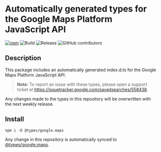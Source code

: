 # Automatically generated types for the Google Maps Platform JavaScript API

[![npm](https://img.shields.io/npm/v/@googlemaps/types)](https://www.npmjs.com/package/@googlemaps/types)
![Build](https://github.com/googlemaps/js-types/workflows/Build/badge.svg)
![Release](https://github.com/googlemaps/js-types/workflows/Release/badge.svg)
![GitHub contributors](https://img.shields.io/github/contributors/googlemaps/js-types?color=green)

## Description

This package includes an automatically generated index.d.ts for the Google Maps
Platform JavaScript API.

> **Note**: To report an issue with these types, please open a support ticket at https://issuetracker.google.com/savedsearches/558438. 

Any changes made to the types in this repository will be overwritten with the next weekly release.

## Install

`npm i -D @types/google.maps`

Any change in this repository is automatically synced to
[@types/google.maps](https://www.npmjs.com/package/@types/google.maps).
